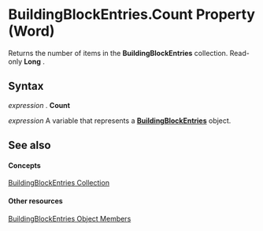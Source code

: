 
# BuildingBlockEntries.Count Property (Word)

Returns the number of items in the  **BuildingBlockEntries** collection. Read-only **Long** .


## Syntax

 _expression_ . **Count**

 _expression_ A variable that represents a **[BuildingBlockEntries](9c5946e9-947d-7284-ab16-b570bf7f0ff3.md)** object.


## See also


#### Concepts


[BuildingBlockEntries Collection](9c5946e9-947d-7284-ab16-b570bf7f0ff3.md)
#### Other resources


[BuildingBlockEntries Object Members](6c3d6fe5-149a-a14a-10fe-80407cb8b515.md)
